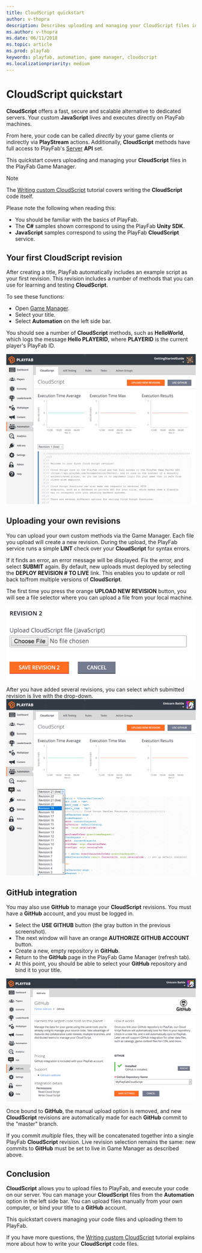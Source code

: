 ```yaml
---
title: CloudScript quickstart
author: v-thopra
description: Describes uploading and managing your CloudScript files in the PlayFab Game Manager.
ms.author: v-thopra
ms.date: 06/11/2018
ms.topic: article
ms.prod: playfab
keywords: playfab, automation, game manager, cloudscript
ms.localizationpriority: medium
---
```


# CloudScript quickstart

**CloudScript** offers a fast, secure and scalable alternative to dedicated servers. Your custom **JavaScript** lives and executes directly on PlayFab machines.

From here, your code can be called *directly* by your game clients or indirectly via **PlayStream** actions. Additionally, **CloudScript** methods have full access to PlayFab's [Server](../../../api-references/index.md) **API** set.

This quickstart covers uploading and managing your **CloudScript** files in the PlayFab Game Manager.

> [!NOTE]
> The [Writing custom CloudScript](writing-custom-cloudscript.md) tutorial covers writing the **CloudScript** code itself.

Please note the following when reading this:

- You should be familiar with the basics of PlayFab.
- The **C#** samples shown correspond to using the PlayFab **Unity SDK**.
- **JavaScript** samples correspond to using the PlayFab **CloudScript** service.

## Your first CloudScript revision

After creating a title, PlayFab automatically includes an example script as your first revision. This revision includes a number of methods that you can use for learning and testing **CloudScript**.

To see these functions:

- Open [Game Manager](https://developer.playfab.com/).
- Select your title.
- Select **Automation** on the left side bar.

You should see a number of **CloudScript** methods, such as **HelloWorld**, which logs the message **Hello PLAYERID**, where **PLAYERID** is the current player's PlayFab ID.

![Game Manager - Automation - CloudScript](media/tutorials/game-manager-cloudscript.png)  

## Uploading your own revisions

You can upload your own custom methods via the Game Manager. Each file you upload will create a new revision. During the upload, the PlayFab service runs a simple **LINT** check over your **CloudScript** for syntax errors.

If it finds an error, an error message will be displayed. Fix the error, and select **SUBMIT** again. By default, new uploads must deployed by selecting the **DEPLOY REVISION # TO LIVE** link. This enables you to update or roll back to/from multiple versions of **CloudScript**.

The first time you press the orange **UPLOAD NEW REVISION** button, you will see a file selector where you can upload a file from your local machine.

![Game Manager - Upload CloudScript file](media/tutorials/game-manager-upload-cloudscript.png)  

After you have added several revisions, you can select *which* submitted revision is live with the drop-down.
![Game Manager - Upload CloudScript - select revision](media/tutorials/game-manager-cloudscript-select-revision.png)  

## GitHub integration

You may also use **GitHub** to manage your **CloudScript** revisions. You must have a **GitHub** account, and you must be logged in.

- Select the **USE GITHUB** button (the gray button in the previous screenshot).
- The next window will have an orange **AUTHORIZE GITHUB ACCOUNT** button.
- Create a new, empty repository in **GitHub**.
- Return to the **GitHub** page in the PlayFab Game Manager (refresh tab).
- At this point, you should be able to select your **GitHub** repository and bind it to your title.

![Game Manager - Addons - GitHub](media/tutorials/game-manager-addons-github.png)  

Once bound to **GitHub**, the manual upload option is removed, and new **CloudScript** revisions are automatically made for each **GitHub** commit to the "master" branch.

If you commit *multiple* files, they will be concatenated together into a single PlayFab **CloudScript** revision. Live revision selection remains the same: new commits to **GitHub** must be set to live in Game Manager as described above.

## Conclusion

**CloudScript** allows you to upload files to PlayFab, and execute your code on our server. You can manage your **CloudScript** files from the **Automation** option in the left side bar. You can upload files manually from your own computer, or bind your title to a **GitHub** account.

This quickstart covers managing your code files and uploading them to PlayFab.

If you have more questions, the [Writing custom CloudScript](writing-custom-cloudscript.md) tutorial explains more about how to write your **CloudScript** code files.
